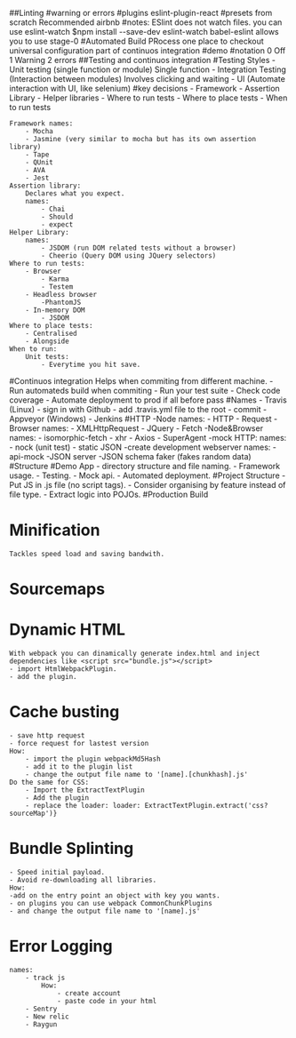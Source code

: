 ##Linting
#warning or errors
#plugins
    eslint-plugin-react
#presets
    from scratch
    Recommended
    airbnb
#notes:
    ESlint does not watch files.
    you can use eslint-watch
    $npm install --save-dev eslint-watch
    babel-eslint allows you to use stage-0
#Automated Build PRocess
 one place to checkout
 universal configuration
 part of continuos integration
#demo
#notation
    0 Off
    1 Warning
    2 errors
##Testing and continuos integration
    #Testing Styles
        - Unit testing (single function or module)
            Single function
        - Integration Testing (Interaction between modules)
            Involves clicking and waiting
        - UI (Automate interaction with UI, like selenium)
#key decisions
    - Framework
    - Assertion Library
    - Helper libraries
    - Where to run tests
    - Where to place tests
    - When to run tests

    Framework names:
        - Mocha 
        - Jasmine (very similar to mocha but has its own assertion library)
        - Tape
        - QUnit
        - AVA
        - Jest
    Assertion library:
        Declares what you expect.
        names:
            - Chai
            - Should
            - expect
    Helper Library:
        names:
            - JSDOM (run DOM related tests without a browser)
            - Cheerio (Query DOM using JQuery selectors)
    Where to run tests:
        - Browser
            - Karma
            - Testem
        - Headless browser
            -PhantomJS
        - In-memory DOM
            - JSDOM
    Where to place tests:
        - Centralised
        - Alongside
    When to run:
        Unit tests:
            - Everytime you hit save.
#Continuos integration
    Helps when commiting from different machine.
    - Run automateds build when commiting
    - Run your test suite
    - Check code coverage
    - Automate deployment to prod if all before pass
    #Names
        - Travis (Linux)
            - sign in with Github
            - add .travis.yml file to the root
            - commit 
        - Appveyor (Windows)
        - Jenkins
#HTTP
    -Node
        names:
            - HTTP
            - Request
    -Browser
        names:
            - XMLHttpRequest
            - JQuery
            - Fetch
    -Node&Browser
        names:
            - isomorphic-fetch
            - xhr
            - Axios
            - SuperAgent
    -mock HTTP:
        names: 
            - nock (unit test)
            - static JSON
            -create development webserver
                names:
                    -api-mock
                    -JSON server
                    -JSON schema faker (fakes random data)
#Structure
    #Demo App
        - directory structure and file naming.
        - Framework usage.
        - Testing.
        - Mock api.
        - Automated deployment.
    #Project Structure
        - Put JS in .js file (no script tags).
        - Consider organising by feature instead of file type.
        - Extract logic into POJOs.
#Production Build
# Minification
    Tackles speed load and saving bandwith.
    
# Sourcemaps
# Dynamic HTML
    With webpack you can dinamically generate index.html and inject dependencies like <script src="bundle.js"></script>
    - import HtmlWebpackPlugin.
    - add the plugin.
# Cache busting
    - save http request
    - force request for lastest version
    How:
        - import the plugin webpackMd5Hash
        - add it to the plugin list
        - change the output file name to '[name].[chunkhash].js'
    Do the same for CSS:
        - Import the ExtractTextPlugin 
        - Add the plugin 
        - replace the loader: loader: ExtractTextPlugin.extract('css?sourceMap')}
# Bundle Splinting
    - Speed initial payload.
    - Avoid re-downloading all libraries.
    How:
    -add on the entry point an object with key you wants.
    - on plugins you can use webpack CommonChunkPlugins
    - and change the output file name to '[name].js'
# Error Logging
    names:
        - track js
            How:
                - create account
                - paste code in your html
        - Sentry
        - New relic
        - Raygun

    


